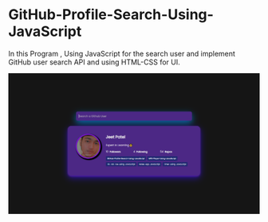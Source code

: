 # GitHub-Profile-Search-Using-JavaScript

In this Program , Using JavaScript for the search user and implement GitHub user search API and using HTML-CSS for UI.

![test-img](src/disp.png)
